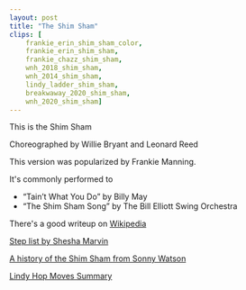 ```yaml
---
layout: post
title: "The Shim Sham"
clips: [
    frankie_erin_shim_sham_color,
    frankie_erin_shim_sham,
    frankie_chazz_shim_sham,
    wnh_2018_shim_sham,
    wnh_2014_shim_sham,
    lindy_ladder_shim_sham,
    breakwaway_2020_shim_sham,
    wnh_2020_shim_sham]
---
```


This is the Shim Sham

Choreographed by Willie Bryant and Leonard Reed

This version was popularized by Frankie Manning. 

It's commonly performed to 

- “Tain’t What You Do” by Billy May
- “The Shim Sham Song” by The Bill Elliott Swing Orchestra

There's a good writeup on [Wikipedia](https://en.wikipedia.org/wiki/Shim_Sham)


[Step list by Shesha Marvin](http://www.ocswing.com/pages/review/shimsham.pdf)

[A history of the Shim Sham from Sonny Watson](http://www.streetswing.com/histmain/z3shimsh.htm)

[Lindy Hop Moves Summary](https://lindyhopmoves.com/more-lindy-hop/jazz-routines/shim-sham/)    